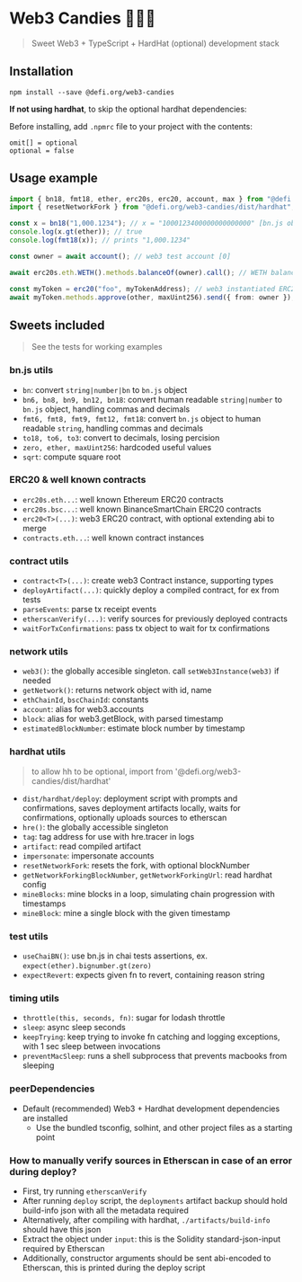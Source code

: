 # Web3 Candies 🍬🍭🍦

> Sweet Web3 + TypeScript + HardHat (optional) development stack

## Installation

`npm install --save @defi.org/web3-candies`

**If not using hardhat**, to skip the optional hardhat dependencies:

Before installing, add `.npmrc` file to your project with the contents:

```
omit[] = optional
optional = false
```

## Usage example

```typescript
import { bn18, fmt18, ether, erc20s, erc20, account, max } from "@defi.org/web3-candies";
import { resetNetworkFork } from "@defi.org/web3-candies/dist/hardhat"; // to allow hardhat dependencies to be optional

const x = bn18("1,000.1234"); // x = "1000123400000000000000" [bn.js object representing wei, parsed with 18 decimals]
console.log(x.gt(ether)); // true
console.log(fmt18(x)); // prints "1,000.1234"

const owner = await account(); // web3 test account [0]

await erc20s.eth.WETH().methods.balanceOf(owner).call(); // WETH balance of

const myToken = erc20("foo", myTokenAddress); // web3 instantiated ERC20 Contract
await myToken.methods.approve(other, maxUint256).send({ from: owner }); // approve max uint value for other to spend
```

## Sweets included

> See the tests for working examples

### bn.js utils

- `bn`: convert `string|number|bn` to `bn.js` object
- `bn6, bn8, bn9, bn12, bn18`: convert human readable `string|number` to `bn.js` object, handling commas and decimals
- `fmt6, fmt8, fmt9, fmt12, fmt18`: convert `bn.js` object to human readable `string`, handling commas and decimals
- `to18, to6, to3`: convert to decimals, losing percision
- `zero, ether, maxUint256`: hardcoded useful values
- `sqrt`: compute square root

### ERC20 & well known contracts

- `erc20s.eth...`: well known Ethereum ERC20 contracts
- `erc20s.bsc...`: well known BinanceSmartChain ERC20 contracts
- `erc20<T>(...)`: web3 ERC20 contract, with optional extending abi to merge
- `contracts.eth...`: well known contract instances

### contract utils

- `contract<T>(...)`: create web3 Contract instance, supporting types
- `deployArtifact(...)`: quickly deploy a compiled contract, for ex from tests
- `parseEvents`: parse tx receipt events
- `etherscanVerify(...)`: verify sources for previously deployed contracts
- `waitForTxConfirmations`: pass tx object to wait for tx confirmations

### network utils

- `web3()`: the globally accesible singleton. call `setWeb3Instance(web3)` if needed
- `getNetwork()`: returns network object with id, name
- `ethChainId`, `bscChainId`: constants
- `account`: alias for web3.accounts
- `block`: alias for web3.getBlock, with parsed timestamp
- `estimatedBlockNumber`: estimate block number by timestamp

### hardhat utils

> to allow hh to be optional, import from '@defi.org/web3-candies/dist/hardhat'

- `dist/hardhat/deploy`: deployment script with prompts and confirmations, saves deployment artifacts locally, waits for confirmations, optionally uploads sources to etherscan
- `hre()`: the globally accessible singleton
- `tag`: tag address for use with hre.tracer in logs
- `artifact`: read compiled artifact
- `impersonate`: impersonate accounts
- `resetNetworkFork`: resets the fork, with optional blockNumber
- `getNetworkForkingBlockNumber`, `getNetworkForkingUrl`: read hardhat config
- `mineBlocks`: mine blocks in a loop, simulating chain progression with timestamps
- `mineBlock`: mine a single block with the given timestamp

### test utils

- `useChaiBN()`: use bn.js in chai tests assertions, ex. `expect(ether).bignumber.gt(zero)`
- `expectRevert`: expects given fn to revert, containing reason string

### timing utils

- `throttle(this, seconds, fn)`: sugar for lodash throttle
- `sleep`: async sleep seconds
- `keepTrying`: keep trying to invoke fn catching and logging exceptions, with 1 sec sleep between invocations
- `preventMacSleep`: runs a shell subprocess that prevents macbooks from sleeping

### peerDependencies

- Default (recommended) Web3 + Hardhat development dependencies are installed
  - Use the bundled tsconfig, solhint, and other project files as a starting point

### How to manually verify sources in Etherscan in case of an error during deploy?

- First, try running `etherscanVerify`
- After running `deploy` script, the `deployments` artifact backup should hold build-info json with all the metadata required
- Alternatively, after compiling with hardhat, `./artifacts/build-info` should have this json
- Extract the object under `input`: this is the Solidity standard-json-input required by Etherscan
- Additionally, constructor arguments should be sent abi-encoded to Etherscan, this is printed during the deploy script
